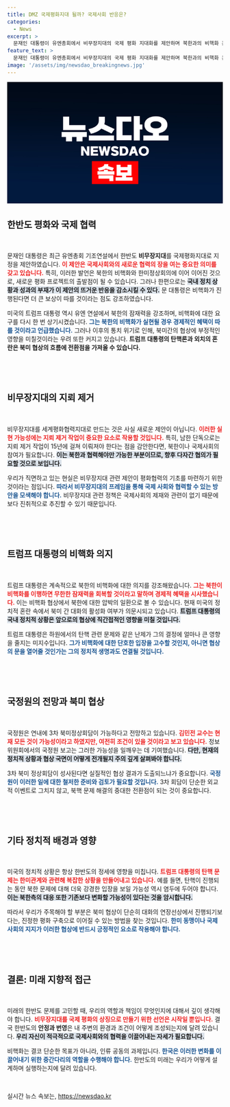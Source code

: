 ```yaml
---
title: DMZ 국제평화지대 될까? 국제사회 반응은?
categories:
  - News
excerpt: >
  문재인 대통령이 유엔총회에서 비무장지대의 국제 평화 지대화를 제안하며 북한과의 비핵화 논의 진전을 기대했습니다. 그러나 트럼프 대통령의 탄핵 이슈와 복잡한 국내 정치 전망 속에서 북미 협상에 미칠 영향이 주목받고 있습니다.
feature_text: >
  문재인 대통령이 유엔총회에서 비무장지대의 국제 평화 지대화를 제안하며 북한과의 비핵화 논의 진전을 기대했습니다. 그러나 트럼프 대통령의 탄핵 이슈와 복잡한 국내 정치 전망 속에서 북미 협상에 미칠 영향이 주목받고 있습니다.
image: '/assets/img/newsdao_breakingnews.jpg'
---
```


<p><img src="/assets/img/newsdao_breakingnews.jpg" alt="pcversion 속보" /></p>

<h2 data-ke-size="size26">한반도 평화와 국제 협력</h2>

<p data-ke-size="size16">&nbsp;</p>

<p>문재인 대통령은 최근 유엔총회 기조연설에서 한반도 <b>비무장지대</b>를 국제평화지대로 지정을 제안하였습니다. <b><span style="color: #ee2323;">이 제안은 국제사회와의 새로운 협력의 장을 여는 중요한 의미를 갖고 있습니다.</span></b> 특히, 이러한 발언은 북한의 비핵화와 한미정상회의에 이어 이어진 것으로, 새로운 평화 프로젝트의 출발점이 될 수 있습니다. 그러나 한편으로는 <b><span style="background-color: #21538527;">국내 정치 상황과 성과의 부재가 이 제안의 뜨거운 반응을 감소시킬 수 있다.</span></b> 문 대통령은 비핵화가 진행된다면 더 큰 보상이 따를 것이라는 점도 강조하였습니다.</p>

<p>미국의 트럼프 대통령 역시 유엔 연설에서 북한의 잠재력을 강조하며, 비핵화에 대한 요구를 다시 한 번 상기시켰습니다. <b><span style="color: #1a5490;">그는 북한의 비핵화가 실현될 경우 경제적인 혜택이 따를 것이라고 언급했습니다.</span></b> 그러나 이후의 통치 위기로 인해, 북미간의 협상에 부정적인 영향을 미칠것이라는 우려 또한 커지고 있습니다. <b>트럼프 대통령의 탄핵론과 외치의 혼란은 북미 협상의 흐름에 전환점을 가져올 수 있습니다.</b></p>

<p data-ke-size="size16">&nbsp;</p>

<p><br /></p>

<h2 data-ke-size="size26">비무장지대의 지뢰 제거</h2>

<p data-ke-size="size16">&nbsp;</p>

<p>비무장지대를 세계평화협력지대로 만드는 것은 사실 새로운 제안이 아닙니다. <b><span style="color: #ee2323;">이러한 실현 가능성에는 지뢰 제거 작업이 중요한 요소로 작용할 것입니다.</span></b> 특히, 남한 단독으로는 지뢰 제거 작업이 15년에 걸쳐 이뤄져야 한다는 점을 감안한다면, 북한이나 국제사회의 참여가 필요합니다. <b><span style="background-color: #21538527;">이는 북한과 협력해야만 가능한 부분이므로, 향후 다자간 협의가 필요할 것으로 보입니다.</span></b></p>

<p>우리가 직면하고 있는 현실은 비무장지대 관련 제안이 평화협력의 기초를 마련하기 위한 것이라는 점입니다. <b><span style="color: #1a5490;">따라서 비무장지대의 프레임을 통해 국제 사회와 협력할 수 있는 방안을 모색해야 합니다.</span></b> 비무장지대 관련 정책은 국제사회의 제재와 관련이 없기 때문에 보다 진취적으로 추진할 수 있기 때문입니다.</p>

<p data-ke-size="size16">&nbsp;</p>

<p><br /></p>

<h2 data-ke-size="size26">트럼프 대통령의 비핵화 의지</h2>

<p data-ke-size="size16">&nbsp;</p>

<p>트럼프 대통령은 계속적으로 북한의 비핵화에 대한 의지를 강조해왔습니다. <b><span style="color: #ee2323;">그는 북한이 비핵화를 이행하면 무한한 잠재력을 회복할 것이라고 말하며 경제적 혜택을 시사했습니다.</span></b> 이는 비핵화 협상에서 북한에 대한 압박의 일환으로 볼 수 있습니다. 현재 미국의 정치적 혼란 속에서 북미 간 대화의 활성화 여부가 의문시되고 있습니다. <b><span style="background-color: #21538527;">트럼프 대통령의 국내 정치적 상황은 앞으로의 협상에 직간접적인 영향을 미칠 것입니다.</span></b></p>

<p>트럼프 대통령은 하원에서의 탄핵 관련 문제와 같은 난제가 그의 결정에 얼마나 큰 영향을 줄지는 미지수입니다. <b><span style="color: #1a5490;">그가 비핵화에 대한 단호한 입장을 고수할 것인지, 아니면 협상의 문을 열어줄 것인가는 그의 정치적 생명과도 연결될 것입니다.</span></b></p>

<p data-ke-size="size16">&nbsp;</p>

<p><br /></p>

<h2 data-ke-size="size26">국정원의 전망과 북미 협상</h2>

<p data-ke-size="size16">&nbsp;</p>

<p>국정원은 연내에 3차 북미정상회담이 가능하다고 전망하고 있습니다. <b><span style="color: #ee2323;">김민전 교수는 현재 모든 것이 가능성이라고 하였지만, 여전히 조건이 있을 것이라고 보고 있습니다.</span></b> 정보위원회에서의 국정원 보고는 그러한 가능성을 일깨우는 데 기여했습니다. <b><span style="background-color: #21538527;">다만, 현재의 정치적 상황과 협상 국면이 어떻게 전개될지 주의 깊게 살펴봐야 합니다.</span></b></p>

<p>3차 북미 정상회담이 성사된다면 실질적인 협상 결과가 도출되느냐가 중요합니다. <b><span style="color: #1a5490;">국정원이 이러한 일에 대한 철저한 준비와 검토가 필요할 것입니다.</span></b> 3차 회담이 단순한 외교적 이벤트로 그치지 않고, 북핵 문제 해결의 중대한 전환점이 되는 것이 중요합니다.</p>

<p data-ke-size="size16">&nbsp;</p>

<p><br /></p>

<h2 data-ke-size="size26">기타 정치적 배경과 영향</h2>

<p data-ke-size="size16">&nbsp;</p>

<p>미국의 정치적 상황은 항상 한반도의 정세에 영향을 미칩니다. <b><span style="color: #ee2323;">트럼프 대통령의 탄핵 문제는 한미관계와 관련해 복잡한 상황을 만들어내고 있습니다.</span></b> 예를 들면, 탄핵이 진행되는 동안 북한 문제에 대해 더욱 강경한 입장을 보일 가능성 역시 염두에 두어야 합니다. <b><span style="background-color: #21538527;">이는 북한측의 대응 또한 기존보다 변화할 가능성이 있다는 것을 암시합니다.</span></b></p>

<p>따라서 우리가 주목해야 할 부분은 북미 협상이 단순히 대화의 연장선상에서 진행되기보다는, 진정한 평화 구축으로 이어질 수 있는 방법을 찾는 것입니다. <b><span style="color: #1a5490;">한미 동맹이나 국제사회의 지지가 이러한 협상에 반드시 긍정적인 요소로 작용해야 합니다.</span></b></p>

<p data-ke-size="size16">&nbsp;</p>

<p><br /></p>

<h2 data-ke-size="size26">결론: 미래 지향적 접근</h2>

<p data-ke-size="size16">&nbsp;</p>

<p>미래의 한반도 문제를 고민할 때, 우리의 역할과 책임이 무엇인지에 대해서 깊이 생각해야 합니다. <b><span style="color: #ee2323;">비무장지대를 국제 평화의 상징으로 만들기 위한 선언은 시작일 뿐입니다.</span></b> 결국 한반도의 <b>안정과 번영</b>은 내 주변의 환경과 조건이 어떻게 조성되는지에 달려 있습니다. <b><span style="background-color: #21538527;">우리 자신이 적극적으로 국제사회와의 협력을 이끌어내는 자세가 필요합니다.</span></b></p>

<p>비핵화는 결코 단순한 목표가 아니라, 인류 공동의 과제입니다. <b><span style="color: #1a5490;">한국은 이러한 변화를 이끌어내기 위한 중간다리의 역할을 수행해야 합니다.</span></b> 한반도의 미래는 우리가 어떻게 설계하며 실행하는지에 달려 있습니다.</p>

<p data-ke-size="size16">&nbsp;</p>
실시간 뉴스 속보는, <a href="https://newsdao.kr" rel="dofollow">https://newsdao.kr</a>


